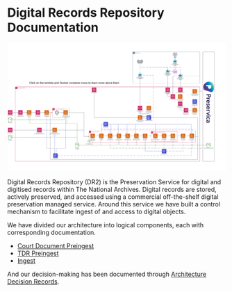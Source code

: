 # Digital Records Repository Documentation

![Diagram of DR2 components in AWS](/docs/images/dr2-end-to-end.svg)

Digital Records Repository (DR2) is the Preservation Service for digital and digitised records within The National Archives. Digital records are stored, actively preserved, and accessed using a commercial off-the-shelf digital preservation managed service. Around this service we have built a control mechanism to facilitate ingest of and access to digital objects.

We have divided our architecture into logical components, each with corresponding documentation.

- [Court Document Preingest](/docs/preingest-court-documents.md)
- [TDR Preingest]()
- [Ingest](./ingest.md)

And our decision-making has been documented through [Architecture Decision Records](./architecture-decision-records).
